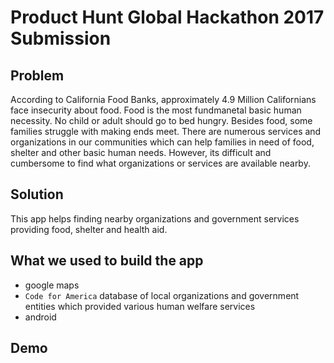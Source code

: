 # Product Hunt Global Hackathon 2017 Submission

## Problem
  According to California Food Banks, approximately 4.9 Million Californians face insecurity about food. Food is the most fundmanetal basic human necessity. No child or adult should go to bed hungry. Besides food, some families struggle with making ends meet. There are numerous services and organizations in our communities which can help families in need of food, shelter and other basic human needs.  However, its difficult and cumbersome to find what organizations or services are available nearby.

## Solution
  This app helps finding nearby organizations and government services providing food, shelter and health aid.

## What we used to build the app
  - google maps 
  - `Code for America` database of local organizations and government entities which provided various human welfare services
  - android
  
## Demo

